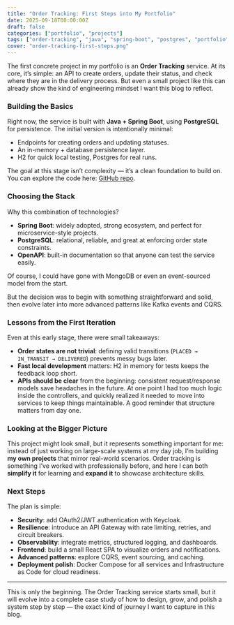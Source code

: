 ```yaml
---
title: "Order Tracking: First Steps into My Portfolio"
date: 2025-09-18T00:00:00Z
draft: false
categories: ["portfolio", "projects"]
tags: ["order-tracking", "java", "spring-boot", "postgres", "portfolio"]
cover: "order-tracking-first-steps.png"
---
```


The first concrete project in my portfolio is an **Order Tracking** service. At its core, it’s simple: an API to create orders, update their status, and check where they are in the delivery process. But even a small project like this can already show the kind of engineering mindset I want this blog to reflect.

### Building the Basics

Right now, the service is built with **Java + Spring Boot**, using **PostgreSQL** for persistence. The initial version is intentionally minimal:

- Endpoints for creating orders and updating statuses.
- An in-memory + database persistence layer.
- H2 for quick local testing, Postgres for real runs.

The goal at this stage isn’t complexity — it’s a clean foundation to build on. You can explore the code here: [GitHub repo](https://github.com/egobb/order-tracking).

### Choosing the Stack

Why this combination of technologies?

- **Spring Boot**: widely adopted, strong ecosystem, and perfect for microservice-style projects.
- **PostgreSQL**: relational, reliable, and great at enforcing order state constraints.
- **OpenAPI**: built-in documentation so that anyone can test the service easily.

Of course, I could have gone with MongoDB or even an event-sourced model from the start.

But the decision was to begin with something straightforward and solid, then evolve later into more advanced patterns like Kafka events and CQRS.

### Lessons from the First Iteration

Even at this early stage, there were small takeaways:

- **Order states are not trivial**: defining valid transitions (`PLACED → IN_TRANSIT → DELIVERED`) prevents messy bugs later.
- **Fast local development** matters: H2 in memory for tests keeps the feedback loop short.
- **APIs should be clear** from the beginning: consistent request/response models save headaches in the future. At one point I had too much logic inside the controllers, and quickly realized it needed to move into services to keep things maintainable. A good reminder that structure matters from day one.

### Looking at the Bigger Picture

This project might look small, but it represents something important for me: instead of just working on large-scale systems at my day job, I’m building **my own projects** that mirror real-world scenarios. Order tracking is something I’ve worked with professionally before, and here I can both **simplify it** for learning and **expand it** to showcase architecture skills.

### Next Steps

The plan is simple:

- **Security**: add OAuth2/JWT authentication with Keycloak.
- **Resilience**: introduce an API Gateway with rate limiting, retries, and circuit breakers.
- **Observability**: integrate metrics, structured logging, and dashboards.
- **Frontend**: build a small React SPA to visualize orders and notifications.
- **Advanced patterns**: explore CQRS, event sourcing, and caching.
- **Deployment polish**: Docker Compose for all services and Infrastructure as Code for cloud readiness.

---

This is only the beginning. The Order Tracking service starts small, but it will evolve into a complete case study of how to design, grow, and polish a system step by step — the exact kind of journey I want to capture in this blog.
